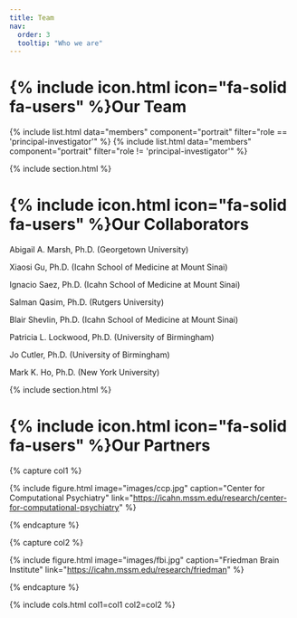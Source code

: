 ```yaml
---
title: Team
nav:
  order: 3
  tooltip: "Who we are"
---
```


# {% include icon.html icon="fa-solid fa-users" %}Our Team

{% include list.html data="members" component="portrait" filter="role == 'principal-investigator'" %}
{% include list.html data="members" component="portrait" filter="role != 'principal-investigator'" %}

{% include section.html %}

# {% include icon.html icon="fa-solid fa-users" %}Our Collaborators

Abigail A. Marsh, Ph.D. (Georgetown University)

Xiaosi Gu, Ph.D. (Icahn School of Medicine at Mount Sinai)

Ignacio Saez, Ph.D. (Icahn School of Medicine at Mount Sinai)

Salman Qasim, Ph.D. (Rutgers University)

Blair Shevlin, Ph.D. (Icahn School of Medicine at Mount Sinai)

Patricia L. Lockwood, Ph.D. (University of Birmingham)

Jo Cutler, Ph.D. (University of Birmingham)

Mark K. Ho, Ph.D. (New York University)

{% include section.html %}

# {% include icon.html icon="fa-solid fa-users" %}Our Partners

{% capture col1 %}

{%
  include figure.html
  image="images/ccp.jpg"
  caption="Center for Computational Psychiatry"
  link="https://icahn.mssm.edu/research/center-for-computational-psychiatry"
%}

{% endcapture %}

{% capture col2 %}

{%
  include figure.html
  image="images/fbi.jpg"
  caption="Friedman Brain Institute"
  link="https://icahn.mssm.edu/research/friedman"
%}

{% endcapture %}

{% include cols.html col1=col1 col2=col2 %}